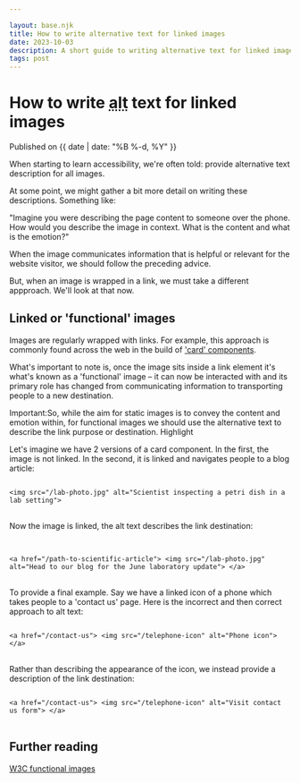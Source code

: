 ```yaml
---

layout: base.njk
title: How to write alternative text for linked images
date: 2023-10-03
description: A short guide to writing alternative text for linked images 
tags: post
---
```


# How to write <abbr title="alternative">alt</abbr> text for linked images

<p class="post-date">Published on {{ date | date: "%B %-d, %Y" }}</p>

When starting to learn accessibility, we're often told: provide alternative text description for all images. 

At some point, we might gather a bit more detail on writing these descriptions. Something like: 

"Imagine you were describing the page content to someone over the phone. How would you describe the image in context. What is the content and what is the emotion?"

When the image communicates information that is helpful or relevant for the website visitor, we should follow the preceding advice. 

But, when an image is wrapped in a link, we must take a different appproach. We'll look at that now. 

## Linked or 'functional' images

Images are regularly wrapped with links. For example, this approach is commonly found across the web in the build of <a href="https://www.nomensa.com/blog/how-build-accessible-cards-block-links/">'card' components</a>. 

What's important to note is, once the image sits inside a link element it's what's known as a 'functional' image &ndash; it can now be interacted with and its primary role has changed from communicating information to transporting people to a new destination. 

<p class="highlight">
<span class="visually-hidden">Important:</span>So, while the aim for static images is to convey the content and emotion within, for functional images we should use the alternative text to describe the link purpose or destination.
<span class="tag" aria-hidden="true">Highlight</span>
</p>

Let's imagine we have 2 versions of a card component. In the first, the image is not linked. In the second, it is linked and navigates people to a blog article: 

<pre>
<code>
&lt;img src="/lab-photo.jpg" alt="Scientist inspecting a petri dish in a lab setting"&gt;
</code>
</pre>

Now the image is linked, the alt text describes the link destination:
<pre> 
<code>
&lt;a href="/path-to-scientific-article"&gt; &lt;img src="/lab-photo.jpg" alt="Head to our blog for the June laboratory update"&gt; &lt;/a&gt;
</code>
</pre>

To provide a final example. Say we have a linked icon of a phone which takes people to a 'contact us' page. Here is the incorrect and then correct approach to alt text:

<pre>
<code>
&lt;a href="/contact-us"&gt; &lt;img src="/telephone-icon" alt="Phone icon"&gt; &lt;/a&gt;
</code>
</pre>

Rather than describing the appearance of the icon, we instead provide a description of the link destination:

<pre>
<code>
&lt;a href="/contact-us"&gt; &lt;img src="/telephone-icon" alt="Visit contact us form"&gt; &lt;/a&gt;
</code>
</pre>

## Further reading

<p><a href="https://www.w3.org/WAI/tutorials/images/functional/">W3C functional images</a></p>
